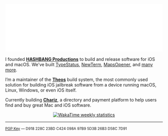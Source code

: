 <p align="center">
<a href="https://kirb.me/">
<img src="hello.svg" alt="I’m Adam Demasi.">
</a>
</p>

I founded [**HASHBANG Productions**](https://hashbang.productions/) to build and release software for iOS and macOS. We’ve built [TypeStatus](https://typestatus.com/), [NewTerm](https://chariz.com/get/newterm), [MapsOpener](https://lifehacker.com/mapsopener-automatically-opens-map-links-in-google-maps-5969004), and [many more](https://github.com/hbang).

I’m a maintainer of the [**Theos**](https://theos.dev/) build system, the most commonly used solution for building iOS jailbreak software from a device running macOS, Linux, Windows, or even iOS itself.

Currently building [**Chariz**](https://chariz.com/), a directory and payment platform to help users find and buy great Mac and iOS software.

<p align="center">
<a href="https://wakatime.com/@kirb">
<img src="https://github-readme-stats.vercel.app/api/wakatime?username=kirb&amp;layout=compact&amp;title_color=000" alt="WakaTime weekly statistics">
</a>
</p>

---

<sup>
<a href="https://keybase.io/kirb/pgp_keys.asc">PGP Key</a> — D918 228C 23BD C424 098A 97B9 5D3B 26B3 D58C 7D91
</sup>
